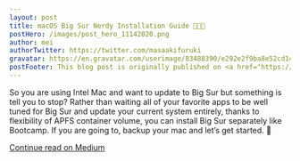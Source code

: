 ```yaml
---
layout: post
title: macOS Big Sur Nerdy Installation Guide 👩🏻‍💻
postHero: /images/post_hero_11142020.png
author: mei
authorTwitter: https://twitter.com/masaakifuruki
gravatar: https://en.gravatar.com/userimage/83488390/e292e2f9ba8e52cd14aae2c80e1a4f30.png?size=200
postFooter: This blog post is originally published on <a href="https://meiokubo.medium.com/nerdy-big-sur-transitioning-guide-2ab70c5139">Medium</a>
---
```


So you are using Intel Mac and want to update to Big Sur but something is tell you to stop?
Rather than waiting all of your favorite apps to be well tuned for Big Sur and update your current system entirely, thanks to flexibility of APFS container volume, you can install Big Sur separately like Bootcamp.
If you are going to, backup your mac and let’s get started. 🤩

[Continue read on Medium](https://meiokubo.medium.com/nerdy-big-sur-transitioning-guide-2ab70c5139)
